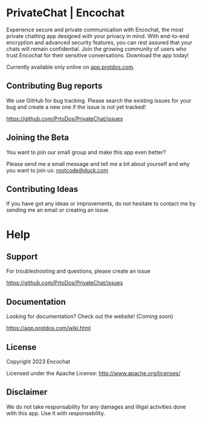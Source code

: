 # PrivateChat | Encochat
Experience secure and private communication with Encochat, the most private chatting app designed with your privacy in mind. With end-to-end encryption and advanced security features, you can rest assured that your chats will remain confidential. Join the growing community of users who trust Encochat for their sensitive conversations. Download the app today!

Currently available only online on [app.protdos.com](https://app.protdos.com/download).

## Contributing Bug reports
We use GitHub for bug tracking. Please search the existing issues for your bug and create a new one if the issue is not yet tracked!

https://github.com/PrtoDos/PrivateChat/issues

## Joining the Beta
You want to join our small group and make this app even better?

Please send me a small message and tell me a bit about yourself and why you want to join us: [rootcode@duck.com](mailto:rootcode@duck.com)

## Contributing Ideas
If you have got any ideas or improvements, do not hesitate to contact me by sending me an email or creating an issue.

Help
====
## Support
For troubleshooting and questions, please create an issue

https://github.com/PrtoDos/PrivateChat/issues

## Documentation
Looking for documentation? Check out the website!
(Coming soon)

https://app.protdos.com/wiki.html

## License

Copyright 2023 Encochat

Licensed under the  Apache License: http://www.apache.org/licenses/

## Disclaimer
We do not take responsability for any damages and illigal activities done with this app. Use it with responsebility.
